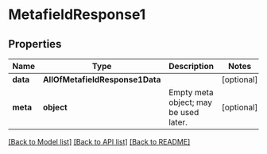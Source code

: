 # MetafieldResponse1

## Properties
Name | Type | Description | Notes
------------ | ------------- | ------------- | -------------
**data** | **AllOfMetafieldResponse1Data** |  | [optional] 
**meta** | **object** | Empty meta object; may be used later. | [optional] 

[[Back to Model list]](../../README.md#documentation-for-models) [[Back to API list]](../../README.md#documentation-for-api-endpoints) [[Back to README]](../../README.md)

